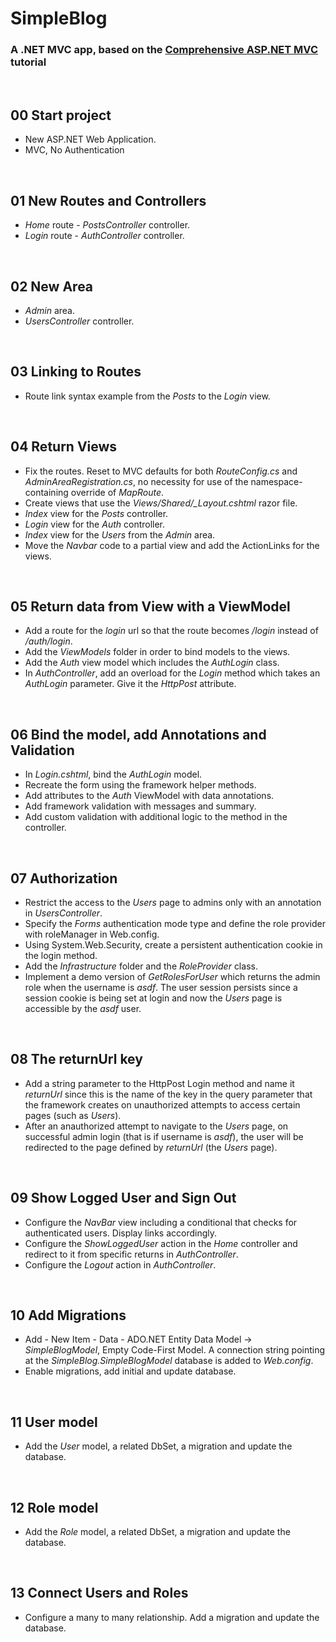 # SimpleBlog

### A .NET MVC app, based on the [Comprehensive ASP.NET MVC](https://www.udemy.com/comprehensive-aspnet-mvc/) tutorial


&nbsp;
## 00 Start project

* New ASP.NET Web Application.
* MVC, No Authentication

&nbsp;
## 01 New Routes and Controllers

* *Home* route - *PostsController* controller.
* *Login* route - *AuthController* controller.


&nbsp;
## 02 New Area

* *Admin* area.
* *UsersController* controller.


&nbsp;
## 03 Linking to Routes

* Route link syntax example from the *Posts* to the *Login* view.


&nbsp;
## 04 Return Views

* Fix the routes. Reset to MVC defaults for both *RouteConfig.cs* and *AdminAreaRegistration.cs*, no necessity for use of the namespace-containing override of *MapRoute*.
* Create views that use the *Views/Shared/_Layout.cshtml* razor file.
* *Index* view for the *Posts* controller.
* *Login* view for the *Auth* controller.
* *Index* view for the *Users* from the *Admin* area.
* Move the *Navbar* code to a partial view and add the ActionLinks for the views.


&nbsp;
## 05 Return data from View with a ViewModel

* Add a route for the *login* url so that the route becomes */login* instead of */auth/login*.
* Add the *ViewModels* folder in order to bind models to the views.
* Add the *Auth* view model which includes the *AuthLogin* class.
* In *AuthController*, add an overload for the *Login* method which takes an *AuthLogin* parameter. Give it the *HttpPost* attribute.



&nbsp;
## 06 Bind the model, add Annotations and Validation

* In *Login.cshtml*, bind the *AuthLogin* model.
* Recreate the form using the framework helper methods.
* Add attributes to the *Auth* ViewModel with data annotations.
* Add framework validation with messages and summary.
* Add custom validation with additional logic to the method in the controller.



&nbsp;
## 07 Authorization

* Restrict the access to the *Users* page to admins only with an annotation in *UsersController*.
* Specify the *Forms* authentication mode type and define the role provider with roleManager in Web.config.
* Using System.Web.Security, create a persistent authentication cookie in the login method.
* Add the *Infrastructure* folder and the *RoleProvider* class.
* Implement a demo version of *GetRolesForUser* which returns the admin role when the username is *asdf*. The user session persists since a session cookie is being set at login and now the *Users* page is accessible by the *asdf* user.



&nbsp;
## 08 The returnUrl key

* Add a string parameter to the HttpPost Login method and name it *returnUrl* since this is the name of the key in the query parameter that the framework creates on unauthorized attempts to access certain pages (such as *Users*).
* After an anauthorized attempt to navigate to the *Users* page, on successful admin login (that is if username is *asdf*), the user will be redirected to the page defined by *returnUrl* (the *Users* page).



&nbsp;
## 09 Show Logged User and Sign Out

* Configure the *NavBar* view including a conditional that checks for authenticated users. Display links accordingly.
* Configure the *ShowLoggedUser* action in the *Home* controller and redirect to it from specific returns in *AuthController*.
* Configure the *Logout* action in *AuthController*.


&nbsp;
## 10 Add Migrations

* Add - New Item - Data - ADO.NET Entity Data Model -> *SimpleBlogModel*, Empty Code-First Model. A connection string pointing at the  *SimpleBlog.SimpleBlogModel* database is added to *Web.config*.
* Enable migrations, add initial and update database.


&nbsp;
## 11 User model

* Add the *User* model, a related DbSet, a migration and update the database.


&nbsp;
## 12 Role model

* Add the *Role* model, a related DbSet, a migration and update the database.


&nbsp;
## 13 Connect Users and Roles

* Configure a many to many relationship. Add a migration and update the database.
